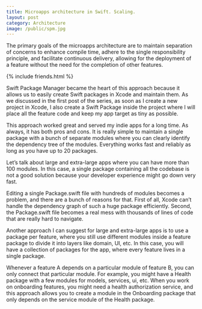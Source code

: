 ```yaml
---
title: Microapps architecture in Swift. Scaling.
layout: post
category: Architecture
image: /public/spm.jpg
---
```


The primary goals of the microapps architecture are to maintain separation of concerns to enhance compile time, adhere to the single responsibility principle, and facilitate continuous delivery, allowing for the deployment of a feature without the need for the completion of other features.

{% include friends.html %}

Swift Package Manager became the heart of this approach because it allows us to easily create Swift packages in Xcode and maintain them. As we discussed in the first post of the series, as soon as I create a new project in Xcode, I also create a Swift Package inside the project where I will place all the feature code and keep my app target as tiny as possible.

This approach worked great and served my indie apps for a long time. As always, it has both pros and cons. It is really simple to maintain a single package with a bunch of separate modules where you can clearly identify the dependency tree of the modules. Everything works fast and reliably as long as you have up to 20 packages.

Let’s talk about large and extra-large apps where you can have more than 100 modules. In this case, a single package containing all the codebase is not a good solution because your developer experience might go down very fast.

Editing a single Package.swift file with hundreds of modules becomes a problem, and there are a bunch of reasons for that. First of all, Xcode can’t handle the dependency graph of such a huge package efficiently. Second, the Package.swift file becomes a real mess with thousands of lines of code that are really hard to navigate.

Another approach I can suggest for large and extra-large apps is to use a package per feature, where you still use different modules inside a feature package to divide it into layers like domain, UI, etc. In this case, you will have a collection of packages for the app, where every feature lives in a single package.

Whenever a feature A depends on a particular module of feature B, you can only connect that particular module. For example, you might have a Health package with a few modules for models, services, ui, etc. When you work on onboarding features, you might need a health authorization service, and this approach allows you to create a module in the Onboarding package that only depends on the service module of the Health package.
